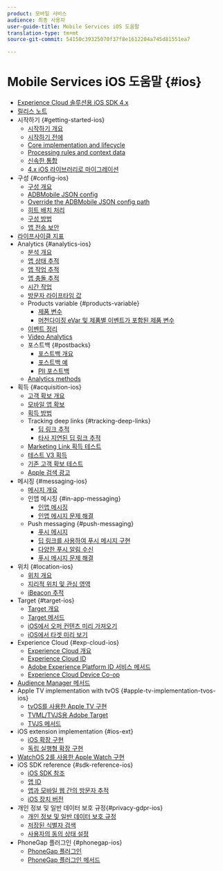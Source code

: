 ```yaml
---
product: 모바일 서비스
audience: 최종 사용자
user-guide-title: Mobile Services iOS 도움말
translation-type: tm+mt
source-git-commit: 54150c39325070f37f8e1612204a745d81551ea7

---
```



# Mobile Services iOS 도움말 {#ios}

+ [Experience Cloud 솔루션용 iOS SDK 4.x](overview.md)
+ [릴리스 노트](rel-notes.md)
+ 시작하기 {#getting-started-ios}
   + [시작하기 개요](getting-started/getting-started.md)
   + [시작하기 전에](getting-started/requirements.md)
   + [Core implementation and lifecycle](getting-started/dev-qs.md)
   + [Processing rules and context data](getting-started/proc-rules.md)
   + [신속한 통합](getting-started/swift-integration.md)
   + [4.x iOS 라이브러리로 마이그레이션](getting-started/migration-v3.md)
+ 구성 {#config-ios}
   + [구성 개요](configuration/configuration.md)
   + [ADBMobile JSON config](configuration/json-config/json-config.md)
   + [Override the ADBMobile JSON config path](configuration/json-config/json-config-remote.md)
   + [히트 배치 처리](configuration/hit-batching.md)
   + [구성 방법](configuration/sdk-methods.md)
   + [앱 전송 보안](configuration/app-transport-security.md)
+ [라이프사이클 지표](metrics.md)
+ Analytics {#analytics-ios}
   + [분석 개요](analytics-main/analytics-main.md)
   + [앱 상태 추적](analytics-main/states.md)
   + [앱 작업 추적](analytics-main/actions.md)
   + [앱 충돌 추적](analytics-main/crashes.md)
   + [시간 작업](analytics-main/timed-actions.md)
   + [방문자 라이프타임 값](analytics-main/lifetime-value.md)
   + Products variable {#products-variable}
      + [제품 변수](analytics-main/products/products.md)
      + [머천다이징 eVar 및 제품별 이벤트가 포함된 제품 변수](analytics-main/products/products-variable-evars-events.md)
   + [이벤트 정리](analytics-main/event-serialization.md)
   + [Video Analytics](analytics-main/video-qs.md)
   + 포스트백 {#postbacks}
      + [포스트백 개요](analytics-main/postback/postback.md)
      + [포스트백 예](analytics-main/postback/postback-example.md)
      + [PII 포스트백](analytics-main/postback/c-pii-postbacks.md)
   + [Analytics methods](analytics-main/analytics-methods.md)
+ 획득 {#acquisition-ios}
   + [고객 확보 개요](acquisition-main/acquisition-main.md)
   + [모바일 앱 확보](acquisition-main/acquisition.md)
   + [획득 방법](acquisition-main/c-acquisition-methods.md)
   + Tracking deep links {#tracking-deep-links}
      + [딥 링크 추적](acquisition-main/tracking-deep-links/tracking-deep-links.md)
      + [타사 지연된 딥 링크 추적](acquisition-main/tracking-deep-links/c-tracking-3rd-party-deep-deferred-links.md)
   + [Marketing Link 획득 테스트](acquisition-main/t-testing-marketing-link-acquisition.md)
   + [테스트 V3 획득](acquisition-main/t-testing-version-3-acquisition.md)
   + [기존 고객 확보 테스트](acquisition-main/t-testing-acquisition.md)
   + [Apple 검색 광고](acquisition-main/c-apple-search-ads.md)
+ 메시징 {#messaging-ios}
   + [메시지 개요](messaging-main/messaging-main.md)
   + 인앱 메시징 {#in-app-messaging}
      + [인앱 메시징](messaging-main/messaging/messaging.md)
      + [인앱 메시지 문제 해결](messaging-main/messaging/in-apps-ts.md)
   + Push messaging {#push-messaging}
      + [푸시 메시지](messaging-main/push-messaging/push-messaging.md)
      + [딥 링크를 사용하여 푸시 메시지 구현](messaging-main/push-messaging/t-mob-imp-push-deeplinking-ios-4x.md)
      + [다양한 푸시 알림 수신](messaging-main/push-messaging/c-set-up-rich-push-notif-ios.md)
      + [푸시 메시지 문제 해결](messaging-main/push-messaging/c-troubleshooting-push-messaging.md)
+ 위치 {#location-ios}
   + [위치 개요](location/location.md)
   + [지리적 위치 및 관심 영역](location/geo-poi.md)
   + [iBeacon 추적](location/ibeacon.md)
+ Target {#target-ios}
   + [Target 개요](target-main/target-main.md)
   + [Target 메서드](target-main/c-target-methods.md)
   + [iOS에서 오퍼 컨텐츠 미리 가져오기](target-main/c-mob-target-prefetch-ios.md)
   + [iOS에서 타겟 미리 보기](target-main/c-mob-target-preview-ios.md)
+ Experience Cloud {#exp-cloud-ios}
   + [Experience Cloud 개요](marketing-cloud/marketing-cloud.md)
   + [Experience Cloud ID](marketing-cloud/mcvid.md)
   + [Adobe Experience Platform ID 서비스 메서드](marketing-cloud/mc-methods.md)
   + [Experience Cloud Device Co-op](marketing-cloud/t-mob-mc-device-coop-ios-.md)
+ [Audience Manager 메서드](amm/aam-methods.md)
+ Apple TV implementation with tvOS {#apple-tv-implementation-tvos-ios}
   + [tvOS를 사용한 Apple TV 구현](apple-tv-implementation-tvos/apple-tv-implementation-tvos.md)
   + [TVML/TVJS용 Adobe Target](apple-tv-implementation-tvos/target-for-tvml-tvjs.md)
   + [TVJS 메서드](apple-tv-implementation-tvos/tvjs-methods.md)
+ iOS extension implementation {#ios-ext}
   + [iOS 확장 구현](ios-ext/ios-ext.md)
   + [독립 실행형 확장 구현](ios-ext/c-stand-alone-extension-implementation.md)
+ [WatchOS 2를 사용한 Apple Watch 구현](apple-watch-implementation-watchkit.md)
+ iOS SDK reference {#sdk-reference-ios}
   + [iOS SDK 참조](reference/reference.md)
   + [앱 ID](reference/app-ids.md)
   + [앱과 모바일 웹 간의 방문자 추적](reference/hybrid-app.md)
   + [iOS 장치 버전](reference/device-versions.md)
+ 개인 정보 및 일반 데이터 보호 규정{#privacy-gdpr-ios}
   + [개인 정보 및 일반 데이터 보호 규정](c-mob-privacy-gdpr-ios/c-mob-privacy-gdpr-ios.md)
   + [저장된 식별자 검색](c-mob-privacy-gdpr-ios/c-mob-gdpr-ret-stored-ids-ios.md)
   + [사용자의 동의 상태 설정](c-mob-privacy-gdpr-ios/privacy.md)
+ PhoneGap 플러그인 {#phonegap-ios}
   + [PhoneGap 플러그인](phonegap/phonegap.md)
   + [PhoneGap 플러그인 메서드](phonegap/phonegap-methods.md)
